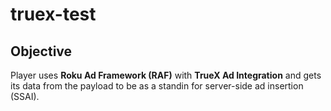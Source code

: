 # truex-test

## Objective
Player uses **Roku Ad Framework (RAF)** with **TrueX Ad Integration** and gets its data from the payload to be as a standin for server-side ad insertion (SSAI).
